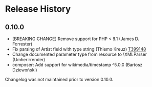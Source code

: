 # Release History

## 0.10.0
* [BREAKING CHANGE] Remove support for PHP < 8.1 (James D. Forrester)
* Fix parsing of Artist field with type string (Thiemo Kreuz) [T399148](https://phabricator.wikimedia.org/T399148)
* Change documented parameter type from resource to \XMLParser (Umherirrender)
* composer: Add support for wikimedia/timestamp ^5.0.0 (Bartosz Dziewoński)

Changelog was not maintained prior to version 0.10.0.

